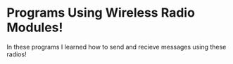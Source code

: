 # Programs Using Wireless Radio Modules!
In these programs I learned how to send and recieve messages using these radios!
